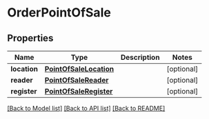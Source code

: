 # OrderPointOfSale

## Properties
Name | Type | Description | Notes
------------ | ------------- | ------------- | -------------
**location** | [**PointOfSaleLocation**](PointOfSaleLocation.md) |  | [optional] 
**reader** | [**PointOfSaleReader**](PointOfSaleReader.md) |  | [optional] 
**register** | [**PointOfSaleRegister**](PointOfSaleRegister.md) |  | [optional] 

[[Back to Model list]](../README.md#documentation-for-models) [[Back to API list]](../README.md#documentation-for-api-endpoints) [[Back to README]](../README.md)


